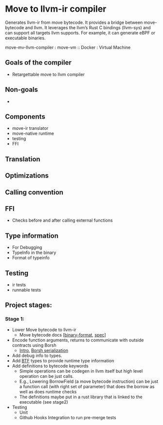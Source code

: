 # Move to llvm-ir compiler
Generates llvm-ir from move bytecode. It provides a bridge between move-bytecode and llvm.
It leverages the llvm’s Rust C bindings (llvm-sys) and can support all targets llvm supports.
For example, it can generate eBPF or executable binaries.


move-mv-llvm-compiler : move-vm :: Docker : Virtual Machine

## Goals of the compiler
- Retargettable move to llvm compiler

## Non-goals
-

## Components
- move-ir translator
- move-native runtime
- testing
- FFI

## Translation


## Optimizations


## Calling convention


## FFI
- Checks before and after calling external functions

## Type information
- For Debugging
- TypeInfo in the binary
- Format of typeinfo

## Testing
- ir tests
- runnable tests


## Project stages:
### Stage 1:
- Lower Move bytecode to llvm-ir
  - Move bytecode docs [[binary-format](https://github.com/solana-labs/move/blob/main/language/move-binary-format/src/file_format.rs#L1107), [spec](https://github.com/solana-labs/move/blob/main/language/documentation/spec/vm.md)]
- Encode function arguments, returns to communicate with outside contracts using Borsh
  - [Intro](https://hexdocs.pm/borsh_serializer/readme.html), [Borsh serialization](https://solanacookbook.com/guides/serialization.html#setting-up-for-borsh-serialization)
- Add debug info to types.
- Add [BTF](https://github.com/cilium/cilium/blob/master/Documentation/bpf.rst) types to provide runtime type information
- Add definitions to bytecode keywords
  - Simple operations can be codegen in llvm itself  but high level operation can be just calls.
  - E.g., Lowering BorrowField (a move bytecode instruction) can be just a function call (with right set of parameter) that does the borrow as well as does runtime checks
  - The definitions maybe put in a rust library that is linked to the executable (see stage2)
- Testing
  - Unit
  - Github Hooks Integration to run pre-merge tests

